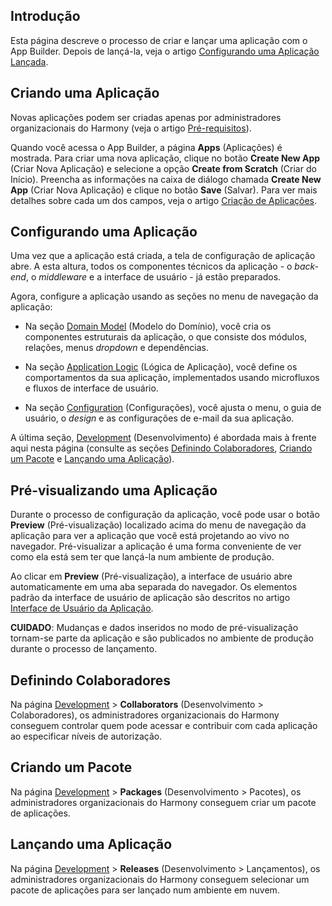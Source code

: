 [//]: # (Criando e Lançando uma Aplicação)
[//]: # (This is a translation of Version 1, published on April 15, 2022.)


## Introdução

Esta página descreve o processo de criar e lançar uma aplicação com o App Builder. Depois de lançá-la, veja o artigo [Configurando uma Aplicação Lançada](https://success.jitterbit.com/display/APP/Configuring+a+Released+App?showLanguage=pt_BR).


## Criando uma Aplicação

Novas aplicações podem ser criadas apenas por administradores organizacionais do Harmony (veja o artigo [Pré-requisitos](https://success.jitterbit.com/display/APP/Prerequisites?showLanguage=pt_BR)).

Quando você acessa o App Builder, a página **Apps** (Aplicações) é mostrada. Para criar uma nova aplicação, clique no botão **Create New App** (Criar Nova Aplicação) e selecione a opção **Create from Scratch** (Criar do Início). Preencha as informações na caixa de diálogo chamada **Create New App** (Criar Nova Aplicação) e clique no botão **Save** (Salvar). Para ver mais detalhes sobre cada um dos campos, veja o artigo [Criação de Aplicações](https://success.jitterbit.com/display/APP/App+Creation?showLanguage=pt_BR).


## Configurando uma Aplicação

Uma vez que a aplicação está criada, a tela de configuração de aplicação abre. A esta altura, todos os componentes técnicos da aplicação - o *back-end*, o *middleware* e a interface de usuário - já estão preparados.

Agora, configure a aplicação usando as seções no menu de navegação da aplicação:

-   Na seção [Domain Model](https://success.jitterbit.com/display/APP/Domain+Model?showLanguage=pt_BR) (Modelo do Domínio), você cria os componentes estruturais da aplicação, o que consiste dos módulos, relações, menus *dropdown* e dependências.

-   Na seção [Application Logic](https://success.jitterbit.com/display/APP/Application+Logic?showLanguage=pt_BR) (Lógica de Aplicação), você define os comportamentos da sua aplicação, implementados usando microfluxos e fluxos de interface de usuário.

-   Na seção [Configuration](https://success.jitterbit.com/display/APP/Configuration?showLanguage=pt_BR) (Configurações), você ajusta o menu, o guia de usuário, o *design* e as configurações de e-mail da sua aplicação.

A última seção, [Development](https://success.jitterbit.com/display/APP/Development?showLanguage=pt_BR) (Desenvolvimento) é abordada mais à frente aqui nesta página (consulte as seções [Definindo Colaboradores](https://success.jitterbit.com/display/APP/Creating+and+Releasing+an+App?hideelements=false#CreatingandReleasinganApp-definin), [Criando um Pacote](https://success.jitterbit.com/display/APP/Creating+and+Releasing+an+App?hideelements=false#CreatingandReleasinganApp-creating-a-package) e [Lançando uma Aplicação](https://success.jitterbit.com/display/APP/Creating+and+Releasing+an+App?hideelements=false#CreatingandReleasinganApp-releasing-an-app)).


## Pré-visualizando uma Aplicação

Durante o processo de configuração da aplicação, você pode usar o botão **Preview** (Pré-visualização) localizado acima do menu de navegação da aplicação para ver a aplicação que você está projetando ao vivo no navegador. Pré-visualizar a aplicação é uma forma conveniente de ver como ela está sem ter que lançá-la num ambiente de produção.

Ao clicar em **Preview** (Pré-visualização), a interface de usuário abre automaticamente em uma aba separada do navegador. Os elementos padrão da interface de usuário de aplicação são descritos no artigo [Interface de Usuário da Aplicação](https://success.jitterbit.com/display/APP/App+User+Interface?showLanguage=pt_BR).

<div class="confluence-information-macro confluence-information-macro-note conf-macro output-block" data-hasbody="true" data-macro-name="info">

<span class="aui-icon aui-icon-small aui-iconfont-warning confluence-information-macro-icon"> </span>

<div class="confluence-information-macro-body">

**CUIDADO**: Mudanças e dados inseridos no modo de pré-visualização tornam-se parte da aplicação e são publicados no ambiente de produção durante o processo de lançamento.

</div>

</div>


## Definindo Colaboradores

Na página [Development](https://success.jitterbit.com/display/APP/Development?showLanguage=pt_BR) \> **Collaborators** (Desenvolvimento \> Colaboradores), os administradores organizacionais do Harmony conseguem controlar quem pode acessar e contribuir com cada aplicação ao especificar níveis de autorização.


## Criando um Pacote

Na página [Development](https://success.jitterbit.com/display/APP/Development?showLanguage=pt_BR) \> **Packages** (Desenvolvimento \> Pacotes), os administradores organizacionais do Harmony conseguem criar um pacote de aplicações.


## Lançando uma Aplicação

Na página [Development](https://success.jitterbit.com/display/APP/Development?showLanguage=pt_BR) \> **Releases** (Desenvolvimento \> Lançamentos), os administradores organizacionais do Harmony conseguem selecionar um pacote de aplicações para ser lançado num ambiente em nuvem.
